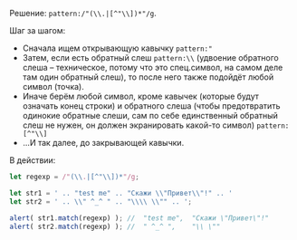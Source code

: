 Решение: `pattern:/"(\\.|[^"\\])*"/g`.

Шаг за шагом:

- Сначала ищем открывающую кавычку `pattern:"`
- Затем, если есть обратный слеш `pattern:\\` (удвоение обратного слеша – техническое, потому что это спец.символ, на самом деле там один обратный слеш), то после него также подойдёт любой символ (точка).
- Иначе берём любой символ, кроме кавычек (которые будут означать конец строки) и обратного слеша (чтобы предотвратить одинокие обратные слеши, сам по себе единственный обратный слеш не нужен, он должен экранировать какой-то символ) `pattern:[^"\\]`
- ...И так далее, до закрывающей кавычки.

В действии:

```js run
let regexp = /"(\\.|[^"\\])*"/g;

let str1 = ' .. "test me" .. "Скажи \\"Привет\\"!" .. '
let str2 = ' .. \\" ^_^ " .. "\\\\ \\"" .. ';

alert( str1.match(regexp) ); //  "test me",  "Скажи \"Привет\"!"
alert( str2.match(regexp) ); //  " ^_^ ",    "\\ \""
```
